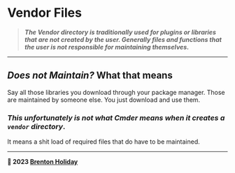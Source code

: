 # Vendor Files 

> ***The Vendor directory is traditionally used for plugins or libraries that are not created by the user. Generally files and functions that the user is not responsible for maintaining themselves.***

---

## *Does not Maintain?*  What that means

Say all those libraries you download through your package manager. Those are maintained by someone else. You just download and use them.

### *This unfortunately is not what Cmder means when it creates a `vendor` directory*. 

It means a shit load of required files that do have to be maintained.

---

**🤍 2023 [Brenton Holiday](https://brenton.holiday)**
